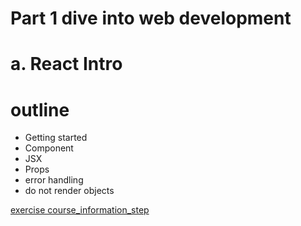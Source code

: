 # Part 1 dive into web development

# a. React Intro

# outline

- Getting started
- Component
- JSX
- Props
- error handling
- do not render objects

[exercise course_information_step](./course_information_step/README.md)
